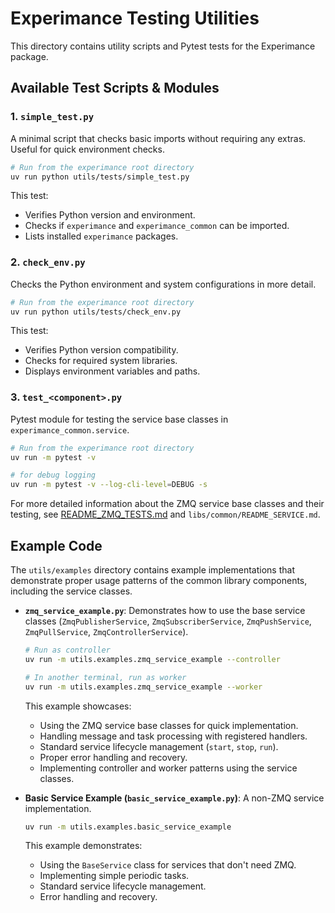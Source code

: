 # Experimance Testing Utilities

This directory contains utility scripts and Pytest tests for the Experimance package.

## Available Test Scripts & Modules

### 1. `simple_test.py`
A minimal script that checks basic imports without requiring any extras. Useful for quick environment checks.

```bash
# Run from the experimance root directory
uv run python utils/tests/simple_test.py
```

This test:
- Verifies Python version and environment.
- Checks if `experimance` and `experimance_common` can be imported.
- Lists installed `experimance` packages.

### 2. `check_env.py`
Checks the Python environment and system configurations in more detail.

```bash
# Run from the experimance root directory
uv run python utils/tests/check_env.py
```

This test:
- Verifies Python version compatibility.
- Checks for required system libraries.
- Displays environment variables and paths.

### 3. `test_<component>.py`
Pytest module for testing the service base classes in `experimance_common.service`.

```bash
# Run from the experimance root directory
uv run -m pytest -v

# for debug logging
uv run -m pytest -v --log-cli-level=DEBUG -s 
```

For more detailed information about the ZMQ service base classes and their testing, see [README_ZMQ_TESTS.md](./README_ZMQ_TESTS.md) and `libs/common/README_SERVICE.md`.


## Example Code

The `utils/examples` directory contains example implementations that demonstrate proper usage patterns of the common library components, including the service classes.

- **`zmq_service_example.py`**: Demonstrates how to use the base service classes (`ZmqPublisherService`, `ZmqSubscriberService`, `ZmqPushService`, `ZmqPullService`, `ZmqControllerService`).
  ```bash
  # Run as controller
  uv run -m utils.examples.zmq_service_example --controller

  # In another terminal, run as worker
  uv run -m utils.examples.zmq_service_example --worker
  ```
  This example showcases:
  - Using the ZMQ service base classes for quick implementation.
  - Handling message and task processing with registered handlers.
  - Standard service lifecycle management (`start`, `stop`, `run`).
  - Proper error handling and recovery.
  - Implementing controller and worker patterns using the service classes.

- **Basic Service Example (`basic_service_example.py`)**: A non-ZMQ service implementation.
  ```bash
  uv run -m utils.examples.basic_service_example
  ```
  This example demonstrates:
  - Using the `BaseService` class for services that don't need ZMQ.
  - Implementing simple periodic tasks.
  - Standard service lifecycle management.
  - Error handling and recovery.
